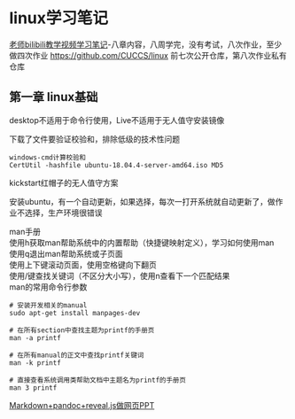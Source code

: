 # linux学习笔记
[老师bilibili教学视频学习笔记](https://space.bilibili.com/388851616/channel/detail?cid=103824)-八章内容，八周学完，没有考试，八次作业，至少做四次作业
https://github.com/CUCCS/linux
前七次公开仓库，第八次作业私有仓库
## 第一章 linux基础
desktop不适用于命令行使用，Live不适用于无人值守安装镜像  

下载了文件要验证校验和，排除低级的技术性问题
```
windows-cmd计算校验和
CertUtil -hashfile ubuntu-18.04.4-server-amd64.iso MD5
```

kickstart红帽子的无人值守方案

安装ubuntu，有一个自动更新，如果选择，每次一打开系统就自动更新了，做作业不选择，生产环境很错误

man手册  
使用h获取man帮助系统中的内置帮助（快捷键映射定义），学习如何使用man  
使用q退出man帮助系统或子页面  
使用上下键滚动页面，使用空格键向下翻页  
使用/键查找关键词（不区分大小写），使用n查看下一个匹配结果  
man的常用命令行参数
```
# 安装开发相关的manual
sudo apt-get install manpages-dev

# 在所有section中查找主题为printf的手册页
man -a printf

# 在所有manual的正文中查找printf关键词
man -k printf

# 直接查看系统调用类帮助文档中主题名为printf的手册页
man 3 printf
```

[Markdown+pandoc+reveal.js做网页PPT](https://www.jianshu.com/p/9b71614f57b1)